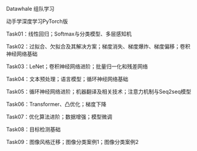 Datawhale 组队学习

动手学深度学习PyTorch版

Task01：线性回归；Softmax与分类模型、多层感知机

Task02：过拟合、欠拟合及其解决方案；梯度消失、梯度爆炸、梯度偏移；卷积神经网络基础

Task03：LeNet；卷积神经网络进阶；批量归一化和残差网络

Task04：文本预处理；语言模型；循环神经网络基础

Task05：循环神经网络进阶；机器翻译及相关技术；注意力机制与Seq2seq模型

Task06：Transformer、凸优化；梯度下降

Task07：优化算法进阶；数据增强；模型微调

Task08：目标检测基础

Task09：图像风格迁移；图像分类案例1；图像分类案例2
